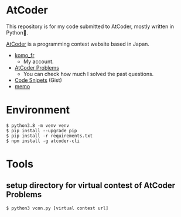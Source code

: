 # AtCoder
This repository is for my code submitted to AtCoder, mostly written in Python🐍.   

[AtCoder](https://atcoder.jp/?lang=en) is a programming contest website based in Japan.   
- [komo_fr](https://atcoder.jp/users/komo_fr)
    - My account.
- [AtCoder Problems](https://kenkoooo.com/atcoder/#/user/komo_fr)
    - You can check how much I solved the past questions.
- [Code Snipets](https://gist.github.com/komo-fr/bd699af647b60699b1a59afa1606e656) (Gist)
- [memo](https://scrapbox.io/komofr/AtCoder%E8%A7%A3%E7%AD%94%E3%83%A1%E3%83%A2)


# Environment

```
$ python3.8 -m venv venv
$ pip install --upgrade pip
$ pip install -r requirements.txt
$ npm install -g atcoder-cli
```

# Tools

## setup directory for virtual contest of AtCoder Problems
```
$ python3 vcon.py [virtual contest url]
```
